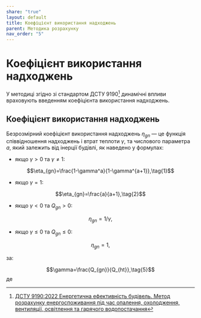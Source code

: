 ```yaml
---
share: "true"
layout: default
title: Коефіцієнт використання надходжень
parent: Методика розрахунку
nav_order: "5"
---
```



# Коефіцієнт використання надходжень

У методиці згідно зі стандартом ДСТУ 9190[^1] динамічні впливи враховують введенням коефіцієнта використання надходжень.

## Коефіцієнт використання надходжень

Безрозмірний коефіцієнт використання надходжень $\eta_{gn}$ — це функція співвідношення надходжень і втрат теплоти $\gamma$, та числового параметра $a$, який залежить від інерції будівлі, як наведено у формулах:

- якщо $\gamma>0$ та $\gamma ≠1$:
 
$$\eta_{gn}=\frac{1-\gamma^a}{1-\gamma^{a+1}},\tag{1}$$

- якщо $\gamma = 1$:

$$\eta_{gn}=\frac{a}{a+1},\tag{2}$$

- якщо $\gamma<0$ та $Q_{gn}>0$:

$$\eta_{gn}=1/\gamma,\tag{3}$$

- якщо $\gamma≤0$ та $Q_{gn}≤0$:

$$\eta_{gn}=1,\tag{4}$$

за:

$$\gamma=\frac{Q_{gn}}{Q_{ht}},\tag{5}$$
де

[^1]: [ДСТУ 9190:2022 Енергетична ефективність будівель. Метод розрахунку енергоспоживання під час опалення, охолодження, вентиляції, освітлення та гарячого водопостачання](https://online.budstandart.com/ua/catalog/doc-page.html?id_doc=98995)
